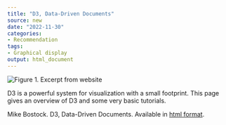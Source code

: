 ```yaml
---
title: "D3, Data-Driven Documents"
source: new
date: "2022-11-30"
categories:
- Recommendation
tags:
- Graphical display
output: html_document
---
```


![Figure 1. Excerpt from website](http://www.pmean.com/new-images/22/d3-overview-01.png)

<div class="notes">

D3 is a powerful system for visualization with a small footprint. This page gives an overview of D3 and some very basic tutorials.

Mike Bostock. D3, Data-Driven Documents. Available in [html format][bos1].

[bos1]: https://d3js.org/

</div>
